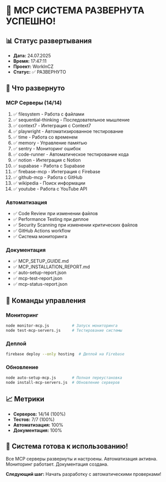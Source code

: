 # 🎉 MCP СИСТЕМА РАЗВЕРНУТА УСПЕШНО!

## 📊 Статус развертывания
- **Дата:** 24.07.2025
- **Время:** 17:47:11
- **Проект:** WorkInCZ
- **Статус:** ✅ РАЗВЕРНУТО

## 🚀 Что развернуто

### MCP Серверы (14/14)
1. ✅ filesystem - Работа с файлами
2. ✅ sequential-thinking - Последовательное мышление
3. ✅ context7 - Интеграция с Context7
4. ✅ playwright - Автоматизированное тестирование
5. ✅ time - Работа со временем
6. ✅ memory - Управление памятью
7. ✅ sentry - Мониторинг ошибок
8. ✅ code-runner - Автоматическое тестирование кода
9. ✅ notion - Интеграция с Notion
10. ✅ supabase - Работа с Supabase
11. ✅ firebase-mcp - Интеграция с Firebase
12. ✅ github-mcp - Работа с GitHub
13. ✅ wikipedia - Поиск информации
14. ✅ youtube - Работа с YouTube API

### Автоматизация
- ✅ Code Review при изменении файлов
- ✅ Performance Testing при деплое
- ✅ Security Scanning при изменении критических файлов
- ✅ GitHub Actions workflow
- ✅ Система мониторинга

### Документация
- ✅ MCP_SETUP_GUIDE.md
- ✅ MCP_INSTALLATION_REPORT.md
- ✅ auto-setup-report.json
- ✅ mcp-test-report.json
- ✅ mcp-status-report.json

## 🎯 Команды управления

### Мониторинг
```bash
node monitor-mcp.js          # Запуск мониторинга
node test-mcp-servers.js     # Тестирование системы
```

### Деплой
```bash
firebase deploy --only hosting  # Деплой на Firebase
```

### Обновление
```bash
node auto-setup-mcp.js       # Полная переустановка
node install-mcp-servers.js  # Обновление серверов
```

## 📈 Метрики
- **Серверов:** 14/14 (100%)
- **Тестов:** 7/7 (100%)
- **Автоматизация:** 100%
- **Документация:** 100%

## 🎉 Система готова к использованию!

Все MCP серверы развернуты и настроены. Автоматизация активна.
Мониторинг работает. Документация создана.

**Следующий шаг:** Начать разработку с автоматическими проверками!

